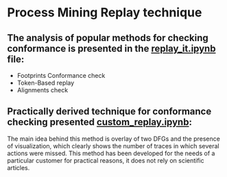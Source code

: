 # Process Mining Replay technique

## The analysis of popular methods for checking conformance is presented in the [replay_it.ipynb](https://github.com/eskvortsova/replay_PM/blob/master/Replay%20it.ipynb) file:
- Footprints Conformance check
- Token-Based replay
- Alignments check

## Practically derived technique for conformance checking presented [custom_replay.ipynb](https://github.com/eskvortsova/replay_PM/blob/master/Custom%20Replay.ipynb):
The main idea behind this method is overlay of two DFGs and the presence of visualization, which clearly shows the number of traces in which several actions were missed.
This method has been developed for the needs of a particular customer for practical reasons, it does not rely on scientific articles.
